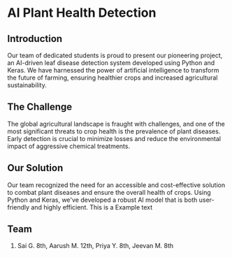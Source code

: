 # AI Plant Health Detection

## Introduction

Our team of dedicated students is proud to present our pioneering project, an AI-driven leaf disease detection system developed using Python and Keras. We have harnessed the power of artificial intelligence to transform the future of farming, ensuring healthier crops and increased agricultural sustainability.

## The Challenge

The global agricultural landscape is fraught with challenges, and one of the most significant threats to crop health is the prevalence of plant diseases. Early detection is crucial to minimize losses and reduce the environmental impact of aggressive chemical treatments.

## Our Solution

Our team recognized the need for an accessible and cost-effective solution to combat plant diseases and ensure the overall health of crops. Using Python and Keras, we've developed a robust AI model that is both user-friendly and highly efficient.
This is a Example text

## Team
1) Sai G. 8th, Aarush M. 12th, Priya Y. 8th, Jeevan M. 8th
